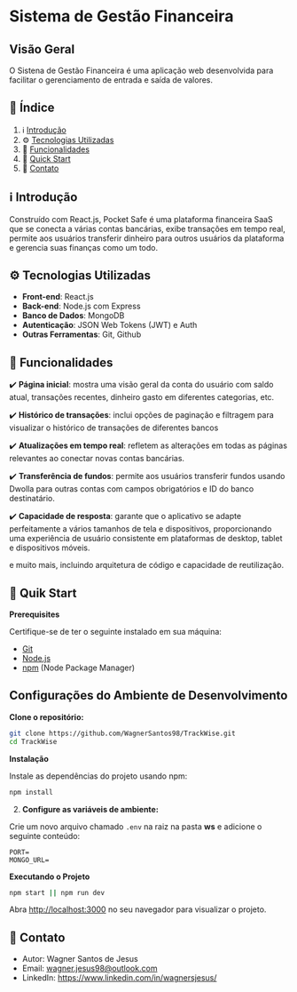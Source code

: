 # Sistema de Gestão Financeira

## Visão Geral

O Sistena de Gestão Financeira é uma aplicação web desenvolvida para facilitar o gerenciamento de entrada e saída de valores.

## 📜 <a name="table">Índice</a>

1.  ℹ️  [Introdução](#introduction)
2. ⚙️ [Tecnologias Utilizadas](#tech-utility)
3. 💼 [Funcionalidades](#features)
4. 🚀 [Quick Start](#quick-start)
7. 📣 [Contato](#contact)

## <a name="introduction">ℹ️ Introdução</a>

Construído com React.js, Pocket Safe é uma plataforma financeira SaaS que se conecta a várias contas bancárias, exibe transações em tempo real, permite aos usuários transferir dinheiro para outros usuários da plataforma e gerencia suas finanças como um todo.

## <a name="tech-utility">⚙️ Tecnologias Utilizadas</a>

- **Front-end**: React.js
- **Back-end**: Node.js com Express
- **Banco de Dados**: MongoDB
- **Autenticação**: JSON Web Tokens (JWT) e Auth
- **Outras Ferramentas**: Git, Github


## <a name="features">💼 Funcionalidades</a>

✔️ **Página inicial**: mostra uma visão geral da conta do usuário com saldo atual, transações recentes, dinheiro gasto em diferentes categorias, etc.

✔️ **Histórico de transações**: inclui opções de paginação e filtragem para visualizar o histórico de transações de diferentes bancos

✔️ **Atualizações em tempo real**: refletem as alterações em todas as páginas relevantes ao conectar novas contas bancárias.

✔️ **Transferência de fundos**: permite aos usuários transferir fundos usando Dwolla para outras contas com campos obrigatórios e ID do banco destinatário.

✔️ **Capacidade de resposta**: garante que o aplicativo se adapte perfeitamente a vários tamanhos de tela e dispositivos, proporcionando uma experiência de usuário consistente em plataformas de desktop, tablet e dispositivos móveis.

e muito mais, incluindo arquitetura de código e capacidade de reutilização.


## <a name="quick-start">🚀 Quik Start</a>

**Prerequisites**

Certifique-se de ter o seguinte instalado em sua máquina:

- [Git](https://git-scm.com/)
- [Node.js](https://nodejs.org/pt)
- [npm](https://www.npmjs.com/) (Node Package Manager)

## Configurações do Ambiente de Desenvolvimento

**Clone o repositório:**
```bash
git clone https://github.com/WagnerSantos98/TrackWise.git
cd TrackWise
```

**Instalação**

Instale as dependências do projeto usando npm:

```bash
npm install
```

2. **Configure as variáveis de ambiente:**

Crie um novo arquivo chamado `.env` na raiz na pasta **ws** e adicione o seguinte conteúdo:

```env
PORT=
MONGO_URL=
```

**Executando o Projeto**

```bash
npm start || npm run dev
```

Abra [http://localhost:3000](http://localhost:3000) no seu navegador para visualizar o projeto.

## <a name="contact">📣 Contato</a>

- Autor: Wagner Santos de Jesus
- Email: wagner.jesus98@outlook.com
- LinkedIn: https://www.linkedin.com/in/wagnersjesus/